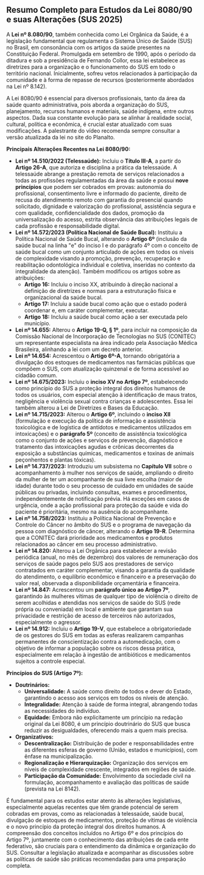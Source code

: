 ## Resumo Completo para Estudos da Lei 8080/90 e suas Alterações (SUS 2025)

A **Lei nº 8.080/90**, também conhecida como Lei Orgânica da Saúde, é a legislação fundamental que regulamenta o Sistema Único de Saúde (SUS) no Brasil, em consonância com os artigos da saúde presentes na Constituição Federal. Promulgada em setembro de 1990, após o período da ditadura e sob a presidência de Fernando Collor, essa lei estabelece as diretrizes para a organização e o funcionamento do SUS em todo o território nacional. Inicialmente, sofreu vetos relacionados à participação da comunidade e à forma de repasse de recursos (posteriormente abordados na Lei nº 8.142).

A Lei 8080/90 é essencial para diversos profissionais, tanto da área da saúde quanto administrativa, pois aborda a organização do SUS, planejamento, recursos humanos e materiais, saúde indígena, entre outros aspectos. Dada sua constante evolução para se alinhar à realidade social, cultural, política e econômica, é crucial estar atualizado com suas modificações. A palestrante do vídeo recomenda sempre consultar a versão atualizada da lei no site do Planalto.


**Principais Alterações Recentes na Lei 8080/90:**

*   **Lei nº 14.510/2022 (Telessaúde):** Incluiu o **Título III-A**, a partir do **Artigo 26-A**, que autoriza e disciplina a prática da telessaúde. A telessaúde abrange a prestação remota de serviços relacionados a todas as profissões regulamentadas da área da saúde e possui **nove princípios** que podem ser cobrados em provas: autonomia do profissional, consentimento livre e informado do paciente, direito de recusa do atendimento remoto com garantia do presencial quando solicitado, dignidade e valorização do profissional, assistência segura e com qualidade, confidencialidade dos dados, promoção da universalização do acesso, estrita observância das atribuições legais de cada profissão e responsabilidade digital.
*   **Lei nº 14.572/2023 (Política Nacional de Saúde Bucal):** Instituiu a Política Nacional de Saúde Bucal, alterando o **Artigo 6º** (inclusão da saúde bucal na linha "e" do inciso I e do parágrafo 4º com o conceito de saúde bucal como um conjunto articulado de ações em todos os níveis de complexidade visando a promoção, prevenção, recuperação e reabilitação odontológica individual e coletiva, inseridas no contexto da integralidade da atenção). Também modificou os artigos sobre as atribuições:
    *   **Artigo 16:** Incluiu o inciso XX, atribuindo à direção nacional a definição de diretrizes e normas para a estruturação física e organizacional da saúde bucal.
    *   **Artigo 17:** Incluiu a saúde bucal como ação que o estado poderá coordenar e, em caráter complementar, executar.
    *   **Artigo 18:** Incluiu a saúde bucal como ação a ser executada pelo município.
*   **Lei nº 14.655:** Alterou o **Artigo 19-Q, § 1º**, para incluir na composição da Comissão Nacional de Incorporação de Tecnologias no SUS (CONITEC) um representante especialista na área indicado pela Associação Médica Brasileira, alinhando a lei com um decreto anterior.
*   **Lei nº 14.654:** Acrescentou o **Artigo 6º-A**, tornando obrigatória a divulgação dos estoques de medicamentos nas farmácias públicas que compõem o SUS, com atualização quinzenal e de forma acessível ao cidadão comum.
*   **Lei nº 14.675/2023:** Incluiu o **inciso XV no Artigo 7º**, estabelecendo como princípio do SUS a proteção integral dos direitos humanos de todos os usuários, com especial atenção à identificação de maus tratos, negligência e violência sexual contra crianças e adolescentes. Essa lei também alterou a Lei de Diretrizes e Bases da Educação.
*   **Lei nº 14.715/2023:** Alterou o **Artigo 6º**, incluindo o **inciso XII** (formulação e execução da política de informação e assistência toxicológica e de logística de antídotos e medicamentos utilizados em intoxicações) e o **parágrafo 5º** (conceito de assistência toxicológica como o conjunto de ações e serviços de prevenção, diagnóstico e tratamento das intoxicações agudas e crônicas decorrentes da exposição a substâncias químicas, medicamentos e toxinas de animais peçonhentos e plantas tóxicas).
*   **Lei nº 14.737/2023:** Introduziu um subsistema no **Capítulo VII** sobre o acompanhamento à mulher nos serviços de saúde, ampliando o direito da mulher de ter um acompanhante de sua livre escolha (maior de idade) durante todo o seu processo de cuidado em unidades de saúde públicas ou privadas, incluindo consultas, exames e procedimentos, independentemente de notificação prévia. Há exceções em casos de urgência, onde a ação profissional para proteção da saúde e vida do paciente é prioritária, mesmo na ausência do acompanhante.
*   **Lei nº 14.758/2023:** Instituiu a Política Nacional de Prevenção e Controle do Câncer no âmbito do SUS e o programa de navegação da pessoa com diagnóstico de câncer, alterando o **Artigo 19-R**. Determina que a CONITEC dará prioridade aos medicamentos e produtos relacionados ao câncer em seu processo administrativo.
*   **Lei nº 14.820:** Alterou a Lei Orgânica para estabelecer a revisão periódica (anual, no mês de dezembro) dos valores de remuneração dos serviços de saúde pagos pelo SUS aos prestadores de serviço contratados em caráter complementar, visando a garantia da qualidade do atendimento, o equilíbrio econômico e financeiro e a preservação do valor real, observada a disponibilidade orçamentária e financeira.
*   **Lei nº 14.847:** Acrescentou um **parágrafo único ao Artigo 7º**, garantindo às mulheres vítimas de qualquer tipo de violência o direito de serem acolhidas e atendidas nos serviços de saúde do SUS (rede própria ou conveniada) em local e ambiente que garantam sua privacidade e restrição de acesso de terceiros não autorizados, especialmente o agressor.
*   **Lei nº 14.912:** Incluiu o **Artigo 19-V**, que estabelece a obrigatoriedade de os gestores do SUS em todas as esferas realizarem campanhas permanentes de conscientização contra a automedicação, com o objetivo de informar a população sobre os riscos dessa prática, especialmente em relação à ingestão de antibióticos e medicamentos sujeitos a controle especial.

**Princípios do SUS (Artigo 7º):**

*   **Doutrinários:**
    *   **Universalidade:** A saúde como direito de todos e dever do Estado, garantindo o acesso aos serviços em todos os níveis de atenção.
    *   **Integralidade:** Atenção à saúde de forma integral, abrangendo todas as necessidades do indivíduo.
    *   **Equidade:** Embora não explicitamente um princípio na redação original da Lei 8080, é um princípio doutrinário do SUS que busca reduzir as desigualdades, oferecendo mais a quem mais precisa.
*   **Organizativos:**
    *   **Descentralização:** Distribuição de poder e responsabilidades entre as diferentes esferas de governo (União, estados e municípios), com ênfase na municipalização.
    *   **Regionalização e Hierarquização:** Organização dos serviços em níveis de complexidade crescente, integrados em regiões de saúde.
    *   **Participação da Comunidade:** Envolvimento da sociedade civil na formulação, acompanhamento e avaliação das políticas de saúde (prevista na Lei 8142).

É fundamental para os estudos estar atento às alterações legislativas, especialmente aquelas recentes que têm grande potencial de serem cobradas em provas, como as relacionadas à telessaúde, saúde bucal, divulgação de estoques de medicamentos, proteção de vítimas de violência e o novo princípio da proteção integral dos direitos humanos. A compreensão dos conceitos incluídos no Artigo 6º e dos princípios do Artigo 7º, juntamente com o conhecimento das atribuições de cada ente federativo, são cruciais para o entendimento da dinâmica e organização do SUS. Consultar a legislação atualizada e acompanhar as discussões sobre as políticas de saúde são práticas recomendadas para uma preparação completa.
